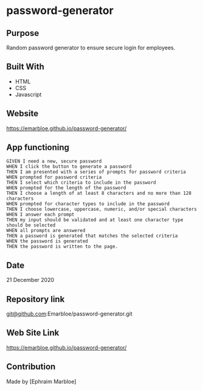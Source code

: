 # password-generator
## Purpose
Random password generator to ensure secure login for employees. 

## Built With
* HTML
* CSS
* Javascript

## Website
https://emarbloe.github.io/password-generator/
## App functioning

    GIVEN I need a new, secure password
    WHEN I click the button to generate a password
    THEN I am presented with a series of prompts for password criteria
    WHEN prompted for password criteria
    THEN I select which criteria to include in the password
    WHEN prompted for the length of the password
    THEN I choose a length of at least 8 characters and no more than 128 characters
    WHEN prompted for character types to include in the password
    THEN I choose lowercase, uppercase, numeric, and/or special characters
    WHEN I answer each prompt
    THEN my input should be validated and at least one character type should be selected
    WHEN all prompts are answered
    THEN a password is generated that matches the selected criteria
    WHEN the password is generated
    THEN the password is written to the page.

## Date 

21 December 2020

## Repository link
git@github.com:Emarbloe/password-generator.git


## Web Site Link

https://emarbloe.github.io/password-generator/





## Contribution
Made by [Ephraim Marbloe]
